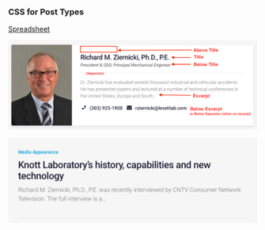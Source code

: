 ### CSS for Post Types
[Spreadsheet](https://docs.google.com/spreadsheets/d/1k26tFJVaLeV_sS_Evyo_KuHdwkw_X_D_s-tiguxrfcA/edit#gid=791476425)

![](./images/card-minicard.png)

![](./images/card-minicard2.png)
